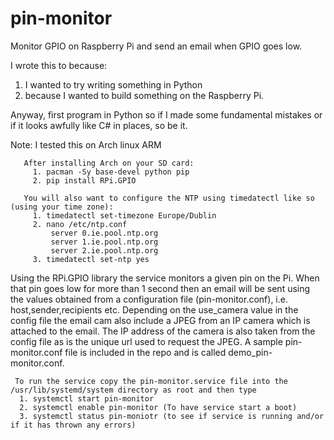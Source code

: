 pin-monitor
===========

Monitor GPIO on Raspberry Pi and send an email when GPIO goes low.

I wrote this to because: 
 1. I wanted to try writing something in Python 
 2. because I wanted to build something on the Raspberry Pi.

Anyway, first program in Python so if I made some fundamental mistakes or if it looks awfully like C# in places, so be it.

Note: I tested this on Arch linux ARM 
      
       After installing Arch on your SD card:
         1. pacman -Sy base-devel python pip
         2. pip install RPi.GPIO 
       
       You will also want to configure the NTP using timedatectl like so (using your time zone):
         1. timedatectl set-timezone Europe/Dublin
         2. nano /etc/ntp.conf
             server 0.ie.pool.ntp.org
             server 1.ie.pool.ntp.org
             server 2.ie.pool.ntp.org
         3. timedatectl set-ntp yes 

Using the RPi.GPIO library the service monitors a given pin on the Pi.
When that pin goes low for more than 1 second then an email will be sent using the values obtained from a configuration file
(pin-monitor.conf), i.e. host,sender,recipients etc. Depending on the use_camera value in the config file the email cam also
include a JPEG from an IP camera which is attached to the email.
The IP address of the camera is also taken from the config file as is the unique url used to request the JPEG.
A sample pin-monitor.conf file is included in the repo and is called demo_pin-monitor.conf.

     To run the service copy the pin-monitor.service file into the /usr/lib/systemd/system directory as root and then type
      1. systemctl start pin-monitor
      2. systemctl enable pin-monitor (To have service start a boot)
      3. systemctl status pin-moniotr (to see if service is running and/or if it has thrown any errors)
